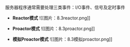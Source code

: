服务器程序通常需要处理三类事件：I/O事件、信号及定时事件

- **Reactor模式**
![[图片：8.3reactor.png]]

- **Proactor模式**
![[图片：8.3proactor.png]]

- **模拟Proactor模式**
![[图片：8.3模拟proactor.png]]
